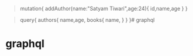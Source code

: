 > mutation{
    addAuthor(name:"Satyam Tiwari",age:24){
        id,name,age
    }
}

> query{
    authors{
        name,age,
        books{
            name,
        }
    }
}# graphql
# graphql
